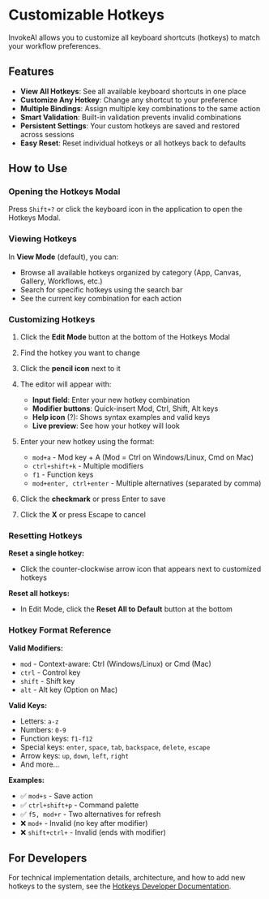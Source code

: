 # Customizable Hotkeys

InvokeAI allows you to customize all keyboard shortcuts (hotkeys) to match your workflow preferences.

## Features

- **View All Hotkeys**: See all available keyboard shortcuts in one place
- **Customize Any Hotkey**: Change any shortcut to your preference
- **Multiple Bindings**: Assign multiple key combinations to the same action
- **Smart Validation**: Built-in validation prevents invalid combinations
- **Persistent Settings**: Your custom hotkeys are saved and restored across sessions
- **Easy Reset**: Reset individual hotkeys or all hotkeys back to defaults

## How to Use

### Opening the Hotkeys Modal

Press `Shift+?` or click the keyboard icon in the application to open the Hotkeys Modal.

### Viewing Hotkeys

In **View Mode** (default), you can:
- Browse all available hotkeys organized by category (App, Canvas, Gallery, Workflows, etc.)
- Search for specific hotkeys using the search bar
- See the current key combination for each action

### Customizing Hotkeys

1. Click the **Edit Mode** button at the bottom of the Hotkeys Modal
2. Find the hotkey you want to change
3. Click the **pencil icon** next to it
4. The editor will appear with:
   - **Input field**: Enter your new hotkey combination
   - **Modifier buttons**: Quick-insert Mod, Ctrl, Shift, Alt keys
   - **Help icon** (?): Shows syntax examples and valid keys
   - **Live preview**: See how your hotkey will look

5. Enter your new hotkey using the format:
   - `mod+a` - Mod key + A (Mod = Ctrl on Windows/Linux, Cmd on Mac)
   - `ctrl+shift+k` - Multiple modifiers
   - `f1` - Function keys
   - `mod+enter, ctrl+enter` - Multiple alternatives (separated by comma)

6. Click the **checkmark** or press Enter to save
7. Click the **X** or press Escape to cancel

### Resetting Hotkeys

**Reset a single hotkey:**
- Click the counter-clockwise arrow icon that appears next to customized hotkeys

**Reset all hotkeys:**
- In Edit Mode, click the **Reset All to Default** button at the bottom

### Hotkey Format Reference

**Valid Modifiers:**
- `mod` - Context-aware: Ctrl (Windows/Linux) or Cmd (Mac)
- `ctrl` - Control key
- `shift` - Shift key
- `alt` - Alt key (Option on Mac)

**Valid Keys:**
- Letters: `a-z`
- Numbers: `0-9`
- Function keys: `f1-f12`
- Special keys: `enter`, `space`, `tab`, `backspace`, `delete`, `escape`
- Arrow keys: `up`, `down`, `left`, `right`
- And more...

**Examples:**
- ✅ `mod+s` - Save action
- ✅ `ctrl+shift+p` - Command palette
- ✅ `f5, mod+r` - Two alternatives for refresh
- ❌ `mod+` - Invalid (no key after modifier)
- ❌ `shift+ctrl+` - Invalid (ends with modifier)

## For Developers

For technical implementation details, architecture, and how to add new hotkeys to the system, see the [Hotkeys Developer Documentation](../contributing/HOTKEYS.md).

